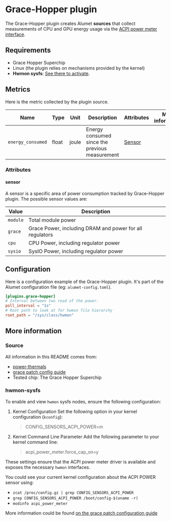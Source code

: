 # Grace-Hopper plugin

The Grace-Hopper plugin creates Alumet **sources** that collect measurements of CPU and GPU energy usage via the [ACPI power meter interface](https://docs.nvidia.com/grace-perf-tuning-guide/power-thermals.html#power-telemetry).

## Requirements

- Grace Hopper Superchip
- Linux (the plugin relies on mechanisms provided by the kernel)
- **Hwmon sysfs**: [See there to activate](#hwmon-sysfs).

## Metrics

Here is the metric collected by the plugin source.

|Name|Type|Unit|Description|Attributes|More information|
|----|----|----|-----------|----------|-----------------|
|`energy_consumed`|float|joule|Energy consumed since the previous measurement|[Sensor](#sensor)||

### Attributes

#### sensor

A sensor is a specific area of power consumption tracked by Grace-Hopper plugin.
The possible sensor values are:

|Value|Description|
|------|-----------|
|`module`|Total module power|
|`grace`|Grace Power, including DRAM and power for all regulators|
|`cpu`|CPU Power, including regulator power|
|`sysio`|SysIO Power, including regulator power|

## Configuration

Here is a configuration example of the Grace-Hopper plugin. It's part of the Alumet configuration file (eg: `alumet-config.toml`).

```toml
[plugins.grace-hopper]
# Interval between two read of the power.
poll_interval = "1s"
# Root path to look at for hwmon file hierarchy
root_path = "/sys/class/hwmon"
```

## More information

### Source

All information in this README comes from:
- [power-thermals](https://docs.nvidia.com/grace-perf-tuning-guide/power-thermals.html#power-telemetry)
- [grace patch config guide](https://docs.nvidia.com/grace-patch-config-guide.pdf)
- Tested chip: The Grace Hopper Superchip

### hwmon-sysfs

To enable and view `hwmon` sysfs nodes, ensure the following configuration:

1. Kernel Configuration
Set the following option in your kernel configuration (`kconfig`):
    > CONFIG_SENSORS_ACPI_POWER=m

2. Kernel Command Line Parameter
Add the following parameter to your kernel command line:
    > acpi_power_meter.force_cap_on=y

These settings ensure that the ACPI power meter driver is available and exposes the necessary `hwmon` interfaces.

You could see your current kernel configuration about the ACPI POWER sensor using:
- `zcat /proc/config.gz | grep CONFIG_SENSORS_ACPI_POWER`
- `grep CONFIG_SENSORS_ACPI_POWER /boot/config-$(uname -r)`
- `modinfo acpi_power_meter`

More information could be found [on the grace patch configuration guide](https://docs.nvidia.com/grace-patch-config-guide.pdf)
